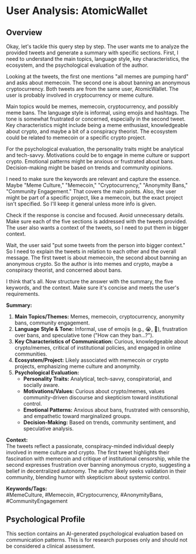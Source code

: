 # User Analysis: AtomicWallet

## Overview

<think>
Okay, let's tackle this query step by step. The user wants me to analyze the provided tweets and generate a summary with specific sections. First, I need to understand the main topics, language style, key characteristics, the ecosystem, and the psychological evaluation of the author.

Looking at the tweets, the first one mentions "all memes are pumping hard" and asks about memecoin. The second one is about banning an anonymous cryptocurrency. Both tweets are from the same user, AtomicWallet. The user is probably involved in cryptocurrency or meme culture.

Main topics would be memes, memecoin, cryptocurrency, and possibly meme bans. The language style is informal, using emojis and hashtags. The tone is somewhat frustrated or concerned, especially in the second tweet. Key characteristics might include being a meme enthusiast, knowledgeable about crypto, and maybe a bit of a conspiracy theorist. The ecosystem could be related to memecoin or a specific crypto project. 

For the psychological evaluation, the personality traits might be analytical and tech-savvy. Motivations could be to engage in meme culture or support crypto. Emotional patterns might be anxious or frustrated about bans. Decision-making might be based on trends and community opinions.

I need to make sure the keywords are relevant and capture the essence. Maybe "Meme Culture," "Memecoin," "Cryptocurrency," "Anonymity Bans," "Community Engagement." That covers the main points. Also, the user might be part of a specific project, like a memecoin, but the exact project isn't specified. So I'll keep it general unless more info is given. 

Check if the response is concise and focused. Avoid unnecessary details. Make sure each of the five sections is addressed with the tweets provided. The user also wants a context of the tweets, so I need to put them in bigger context. 

Wait, the user said "put some tweets from the person into bigger context." So I need to explain the tweets in relation to each other and the overall message. The first tweet is about memecoin, the second about banning an anonymous crypto. So the author is into memes and crypto, maybe a conspiracy theorist, and concerned about bans. 

I think that's all. Now structure the answer with the summary, the five keywords, and the context. Make sure it's concise and meets the user's requirements.
</think>

**Summary:**  
1. **Main Topics/Themes:** Memes, memecoin, cryptocurrency, anonymity bans, community engagement.  
2. **Language Style & Tone:** Informal, use of emojis (e.g., 😭, 🙏), frustration over bans, and speculative tone ("How can they ban...?").  
3. **Key Characteristics of Communication:** Curious, knowledgeable about crypto/memes, critical of institutional policies, and engaged in online communities.  
4. **Ecosystem/Project:** Likely associated with memecoin or crypto projects, emphasizing meme culture and anonymity.  
5. **Psychological Evaluation:**  
   - **Personality Traits:** Analytical, tech-savvy, conspiratorial, and socially aware.  
   - **Motivations/Values:** Curious about crypto/memes, values community-driven discourse and skepticism toward institutional control.  
   - **Emotional Patterns:** Anxious about bans, frustrated with censorship, and empathetic toward marginalized groups.  
   - **Decision-Making:** Based on trends, community sentiment, and speculative analysis.  

**Context:**  
The tweets reflect a passionate, conspiracy-minded individual deeply involved in meme culture and crypto. The first tweet highlights their fascination with memecoin and critique of institutional censorship, while the second expresses frustration over banning anonymous crypto, suggesting a belief in decentralized autonomy. The author likely seeks validation in their community, blending humor with skepticism about systemic control.  

**Keywords/Tags:**  
#MemeCulture, #Memecoin, #Cryptocurrency, #AnonymityBans, #CommunityEngagement

## Psychological Profile

This section contains an AI-generated psychological evaluation based on communication patterns. This is for research purposes only and should not be considered a clinical assessment.